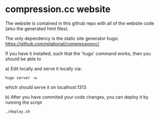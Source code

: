# compression.cc website
The website is contained in this  github repo with all of the website code (also the generated html files).

The only dependency is the static site generator hugo: https://github.com/relational/compressioncc/

If you have it installed, such that the 'hugo' command works, then you should be able to 

a)
Edit locally and serve it locally via:

    hugo server -w

which should serve it on localhost:1313

b)
After you have commited your code changes, you can deploy it by running the script

    ./deploy.sh
